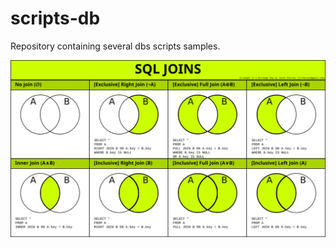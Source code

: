 # scripts-db
Repository containing several dbs scripts samples.

<img src="https://github.com/Ngofilho/scripts-db/blob/master/joins.png" align="center">
